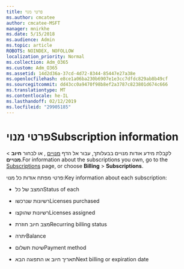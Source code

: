 ```yaml
---
title: פרטי מנוי
ms.author: cmcatee
author: cmcatee-MSFT
manager: mnirkhe
ms.date: 5/15/2018
ms.audience: Admin
ms.topic: article
ROBOTS: NOINDEX, NOFOLLOW
localization_priority: Normal
ms.collection: Adm_O365
ms.custom: Adm_O365
ms.assetid: 14d2d36a-37cd-4d72-8344-85447e27a38e
ms.openlocfilehash: e8ce1a06ba230b6907e1e3cc7dfdc829ab8b49cf
ms.sourcegitcommit: dd43cc0a9470f98b8ef2a3787c823801d674c666
ms.translationtype: MT
ms.contentlocale: he-IL
ms.lasthandoff: 02/12/2019
ms.locfileid: "29905185"
---
```

# <a name="subscription-information"></a><span data-ttu-id="0f4e3-102">פרטי מנוי</span><span class="sxs-lookup"><span data-stu-id="0f4e3-102">Subscription information</span></span>

<span data-ttu-id="0f4e3-103">לקבלת מידע אודות מנויים בבעלותך, עבור אל הדף [מנויים](https://go.microsoft.com/fwlink/p/?linkid=842054) , או לבחור **חיוב** \> **מנויים**.</span><span class="sxs-lookup"><span data-stu-id="0f4e3-103">For information about the subscriptions you own, go to the [Subscriptions](https://go.microsoft.com/fwlink/p/?linkid=842054) page, or choose **Billing** \> **Subscriptions**.</span></span>
  
<span data-ttu-id="0f4e3-104">פרטי מפתח אודות כל מנוי:</span><span class="sxs-lookup"><span data-stu-id="0f4e3-104">Key information about each subscription:</span></span>
  
- <span data-ttu-id="0f4e3-105">המצב של כל</span><span class="sxs-lookup"><span data-stu-id="0f4e3-105">Status of each</span></span>
    
- <span data-ttu-id="0f4e3-106">רשיונות שנרכשו</span><span class="sxs-lookup"><span data-stu-id="0f4e3-106">Licenses purchased</span></span>
    
- <span data-ttu-id="0f4e3-107">רשיונות שהוקצו</span><span class="sxs-lookup"><span data-stu-id="0f4e3-107">Licenses assigned</span></span>
    
- <span data-ttu-id="0f4e3-108">מצב חיוב חוזרת</span><span class="sxs-lookup"><span data-stu-id="0f4e3-108">Recurring billing status</span></span>
    
- <span data-ttu-id="0f4e3-109">יתרה</span><span class="sxs-lookup"><span data-stu-id="0f4e3-109">Balance</span></span>
    
- <span data-ttu-id="0f4e3-110">שיטת תשלום</span><span class="sxs-lookup"><span data-stu-id="0f4e3-110">Payment method</span></span>
    
- <span data-ttu-id="0f4e3-111">תאריך חיוב או התפוגה הבא</span><span class="sxs-lookup"><span data-stu-id="0f4e3-111">Next billing or expiration date</span></span>
    

